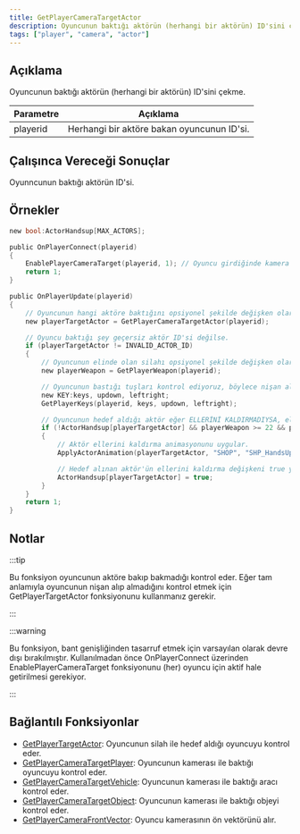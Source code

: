 ```yaml
---
title: GetPlayerCameraTargetActor
description: Oyuncunun baktığı aktörün (herhangi bir aktörün) ID'sini çekme.
tags: ["player", "camera", "actor"]
---
```


<VersionWarnTR version='SA-MP 0.3.7' />

## Açıklama

Oyuncunun baktığı aktörün (herhangi bir aktörün) ID'sini çekme.

| Parametre | Açıklama                                         |
| --------  | ------------------------------------------------ |
| playerid  | Herhangi bir aktöre bakan oyuncunun ID'si.       |

## Çalışınca Vereceği Sonuçlar

Oyunncunun baktığı aktörün ID'si.

## Örnekler

```c
new bool:ActorHandsup[MAX_ACTORS];

public OnPlayerConnect(playerid)
{
    EnablePlayerCameraTarget(playerid, 1); // Oyuncu girdiğinde kamera hedefi etkin hale gelir (1:aktif, 0:kapalı).
    return 1;
}

public OnPlayerUpdate(playerid)
{
    // Oyuncunun hangi aktöre baktığını opsiyonel şekilde değişken olarak tanıttık.
    new playerTargetActor = GetPlayerCameraTargetActor(playerid);

    // Oyuncu baktığı şey geçersiz aktör ID'si değilse.
    if (playerTargetActor != INVALID_ACTOR_ID)
    {
        // Oyuncunun elinde olan silahı opsiyonel şekilde değişken olarak tanıttık.
        new playerWeapon = GetPlayerWeapon(playerid);

        // Oyuncunun bastığı tuşları kontrol ediyoruz, böylece nişan alıp almadığını kontrol ediyoruz.
        new KEY:keys, updown, leftright;
        GetPlayerKeys(playerid, keys, updown, leftright);

        // Oyuncunun hedef aldığı aktör eğer ELLERİNİ KALDIRMADIYSA, elindeki silah'ın GTA:SA ID'si 22 üzeri ve 42'den aşağıysa ve AİM tuşuna basıyorsa
        if (!ActorHandsup[playerTargetActor] && playerWeapon >= 22 && playerWeapon <= 42 && keys & KEY_AIM)
        {
            // Aktör ellerini kaldırma animasyonunu uygular.
            ApplyActorAnimation(playerTargetActor, "SHOP", "SHP_HandsUp_Scr",4.1,0,0,0,1,0);

            // Hedef alınan aktör'ün ellerini kaldırma değişkeni true yani aktif/doğru hale gelir.
            ActorHandsup[playerTargetActor] = true;
        }
    }
    return 1;
}
```

## Notlar

:::tip

Bu fonksiyon oyuncunun aktöre bakıp bakmadığı kontrol eder. 
Eğer tam anlamıyla oyuncunun nişan alıp almadığını kontrol etmek için GetPlayerTargetActor fonksiyonunu kullanmanız gerekir.

:::

:::warning

Bu fonksiyon, bant genişliğinden tasarruf etmek için varsayılan olarak devre dışı bırakılmıştır. 
Kullanılmadan önce OnPlayerConnect üzerinden EnablePlayerCameraTarget fonksiyonunu (her) oyuncu için aktif hale getirilmesi gerekiyor.

:::

## Bağlantılı Fonksiyonlar

- [GetPlayerTargetActor](GetPlayerTargetActor): Oyuncunun silah ile hedef aldığı oyuncuyu kontrol eder.
- [GetPlayerCameraTargetPlayer](GetPlayerCameratargetPlayer): Oyuncunun kamerası ile baktığı oyuncuyu kontrol eder.
- [GetPlayerCameraTargetVehicle](GetPlayerCameraTargetVehicle): Oyuncunun kamerası ile baktığı aracı kontrol eder.
- [GetPlayerCameraTargetObject](GetPlayerCameraTargetObject): Oyuncunun kamerası ile baktığı objeyi kontrol eder.
- [GetPlayerCameraFrontVector](GetPlayerCaemraFrontVector): Oyuncu kamerasının ön vektörünü alır.
